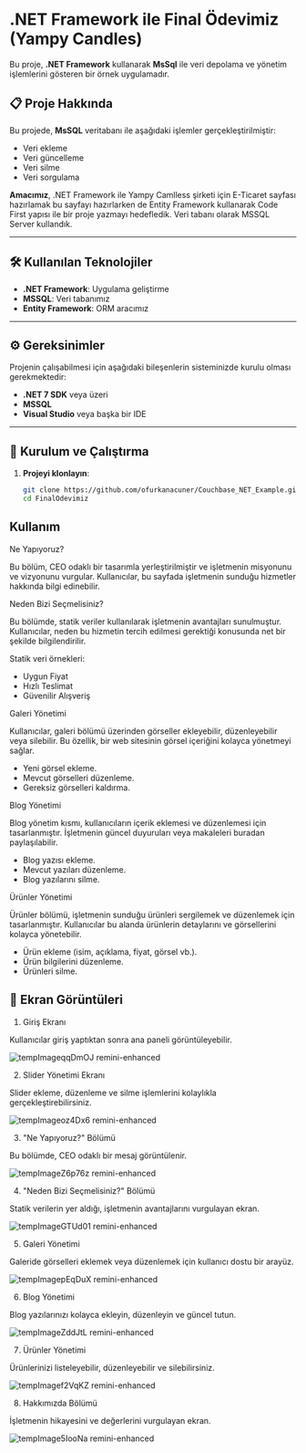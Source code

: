 # .NET Framework ile Final Ödevimiz (Yampy Candles)

Bu proje, **.NET Framework** kullanarak **MsSql** ile veri depolama ve yönetim işlemlerini gösteren bir örnek uygulamadır.

## 📋 Proje Hakkında

Bu projede, **MsSQL** veritabanı ile aşağıdaki işlemler gerçekleştirilmiştir:
- Veri ekleme
- Veri güncelleme
- Veri silme
- Veri sorgulama

**Amacımız**, .NET Framework ile Yampy Camlless şirketi için E-Ticaret sayfası hazırlamak bu sayfayı hazırlarken de Entity Framework kullanarak Code First yapısı ile bir proje yazmayı hedefledik.
Veri tabanı olarak MSSQL Server kullandık.

---

## 🛠️ Kullanılan Teknolojiler

- **.NET Framework**: Uygulama geliştirme
- **MSSQL**: Veri tabanımız
- **Entity Framework**: ORM aracımız

---

## ⚙️ Gereksinimler

Projenin çalışabilmesi için aşağıdaki bileşenlerin sisteminizde kurulu olması gerekmektedir:

- **.NET 7 SDK** veya üzeri
- **MSSQL**
- **Visual Studio** veya başka bir IDE

---

## 🚀 Kurulum ve Çalıştırma

1. **Projeyi klonlayın**:
   ```bash
   git clone https://github.com/ofurkanacuner/Couchbase_NET_Example.git
   cd FinalOdevimiz
   
## Kullanım

Ne Yapıyoruz?

Bu bölüm, CEO odaklı bir tasarımla yerleştirilmiştir ve işletmenin misyonunu ve vizyonunu vurgular. Kullanıcılar, bu sayfada işletmenin sunduğu hizmetler hakkında bilgi edinebilir.

Neden Bizi Seçmelisiniz?

Bu bölümde, statik veriler kullanılarak işletmenin avantajları sunulmuştur. Kullanıcılar, neden bu hizmetin tercih edilmesi gerektiği konusunda net bir şekilde bilgilendirilir.

Statik veri örnekleri:

- Uygun Fiyat
- Hızlı Teslimat
- Güvenilir Alışveriş

Galeri Yönetimi

Kullanıcılar, galeri bölümü üzerinden görseller ekleyebilir, düzenleyebilir veya silebilir. Bu özellik, bir web sitesinin görsel içeriğini kolayca yönetmeyi sağlar.

- Yeni görsel ekleme.
- Mevcut görselleri düzenleme.
- Gereksiz görselleri kaldırma.

Blog Yönetimi

Blog yönetim kısmı, kullanıcıların içerik eklemesi ve düzenlemesi için tasarlanmıştır. İşletmenin güncel duyuruları veya makaleleri buradan paylaşılabilir.

- Blog yazısı ekleme.
- Mevcut yazıları düzenleme.
- Blog yazılarını silme.

Ürünler Yönetimi

Ürünler bölümü, işletmenin sunduğu ürünleri sergilemek ve düzenlemek için tasarlanmıştır. Kullanıcılar bu alanda ürünlerin detaylarını ve görsellerini kolayca yönetebilir.

- Ürün ekleme (isim, açıklama, fiyat, görsel vb.).
- Ürün bilgilerini düzenleme.
- Ürünleri silme.

## 🚀 Ekran Görüntüleri

1. Giriş Ekranı

Kullanıcılar giriş yaptıktan sonra ana paneli görüntüleyebilir.

![tempImageqqDmOJ remini-enhanced](https://github.com/user-attachments/assets/c1280bdf-b397-496e-91fc-7cf736f0b37c)

2. Slider Yönetimi Ekranı

Slider ekleme, düzenleme ve silme işlemlerini kolaylıkla gerçekleştirebilirsiniz.

![tempImageoz4Dx6 remini-enhanced](https://github.com/user-attachments/assets/99797aaf-be11-430d-8ffd-50d9f5a79469)

3. "Ne Yapıyoruz?" Bölümü

Bu bölümde, CEO odaklı bir mesaj görüntülenir.

![tempImageZ6p76z remini-enhanced](https://github.com/user-attachments/assets/dc9afbc7-d6ac-4f28-b404-97483fc107a6)

4. "Neden Bizi Seçmelisiniz?" Bölümü

Statik verilerin yer aldığı, işletmenin avantajlarını vurgulayan ekran.

![tempImageGTUd01 remini-enhanced](https://github.com/user-attachments/assets/bf5371fd-3b6a-4a9c-a0ee-e91ac48ad98e)

5. Galeri Yönetimi

Galeride görselleri eklemek veya düzenlemek için kullanıcı dostu bir arayüz.

![tempImagepEqDuX remini-enhanced](https://github.com/user-attachments/assets/900df151-e12b-435c-ad9d-35a61dd5ac68)

6. Blog Yönetimi

Blog yazılarınızı kolayca ekleyin, düzenleyin ve güncel tutun.

![tempImageZddJtL remini-enhanced](https://github.com/user-attachments/assets/90eadbe3-8ebf-4bb1-b480-2fc15f1cb3d3)

7. Ürünler Yönetimi

Ürünlerinizi listeleyebilir, düzenleyebilir ve silebilirsiniz.

![tempImagef2VqKZ remini-enhanced](https://github.com/user-attachments/assets/1fb0b3f9-7156-47d9-8629-b507cf037073)


8. Hakkımızda Bölümü

İşletmenin hikayesini ve değerlerini vurgulayan ekran.

![tempImage5IooNa remini-enhanced](https://github.com/user-attachments/assets/9fdbf332-2651-4e53-81d4-91efd786501c)








